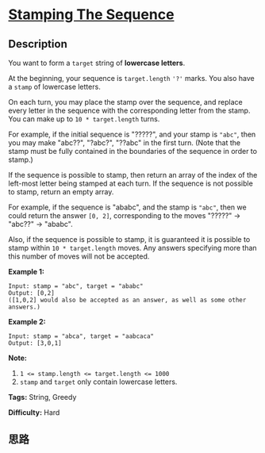 # [Stamping The Sequence][title]

## Description

You want to form a `target` string of **lowercase letters**.

At the beginning, your sequence is `target.length` `'?'` marks.  You also have
a `stamp` of lowercase letters.

On each turn, you may place the stamp over the sequence, and replace every
letter in the sequence with the corresponding letter from the stamp.  You can
make up to `10 * target.length` turns.

For example, if the initial sequence is "?????", and your stamp is `"abc"`,
then you may make "abc??", "?abc?", "??abc" in the first turn.  (Note that the
stamp must be fully contained in the boundaries of the sequence in order to
stamp.)

If the sequence is possible to stamp, then return an array of the index of the
left-most letter being stamped at each turn.  If the sequence is not possible
to stamp, return an empty array.

For example, if the sequence is "ababc", and the stamp is `"abc"`, then we
could return the answer `[0, 2]`, corresponding to the moves "?????" ->
"abc??" -> "ababc".

Also, if the sequence is possible to stamp, it is guaranteed it is possible to
stamp within `10 * target.length` moves.  Any answers specifying more than
this number of moves will not be accepted.



**Example 1:**
            Input: stamp = "abc", target = "ababc"    Output: [0,2]    ([1,0,2] would also be accepted as an answer, as well as some other answers.)    

**Example 2:**
            Input: stamp = "abca", target = "aabcaca"    Output: [3,0,1]    



**Note:**

  1. `1 <= stamp.length <= target.length <= 1000`
  2. `stamp` and `target` only contain lowercase letters.


**Tags:** String, Greedy

**Difficulty:** Hard

## 思路

[title]: https://leetcode.com/problems/stamping-the-sequence
